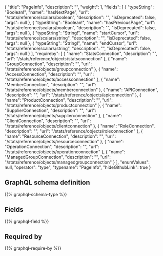 {
  "title": "PageInfo",
  "description": "",
  "weight": 1,
  "fields": [
    {
      "typeString": "Boolean!",
      "name": "hasNextPage",
      "url": "/stats/reference/scalars/boolean",
      "description": "",
      "isDeprecated": false,
      "args": null
    },
    {
      "typeString": "Boolean!",
      "name": "hasPreviousPage",
      "url": "/stats/reference/scalars/boolean",
      "description": "",
      "isDeprecated": false,
      "args": null
    },
    {
      "typeString": "String!",
      "name": "startCursor",
      "url": "/stats/reference/scalars/string",
      "description": "",
      "isDeprecated": false,
      "args": null
    },
    {
      "typeString": "String!",
      "name": "endCursor",
      "url": "/stats/reference/scalars/string",
      "description": "",
      "isDeprecated": false,
      "args": null
    }
  ],
  "requireby": [
    {
      "name": "StatsConnection",
      "description": "",
      "url": "/stats/reference/objects/statsconnection"
    },
    {
      "name": "GroupConnection",
      "description": "",
      "url": "/stats/reference/objects/groupconnection"
    },
    {
      "name": "AccessConnection",
      "description": "",
      "url": "/stats/reference/objects/accessconnection"
    },
    {
      "name": "MemberConnection",
      "description": "",
      "url": "/stats/reference/objects/memberconnection"
    },
    {
      "name": "APIConnection",
      "description": "",
      "url": "/stats/reference/objects/apiconnection"
    },
    {
      "name": "ProductConnection",
      "description": "",
      "url": "/stats/reference/objects/productconnection"
    },
    {
      "name": "SupplierConnection",
      "description": "",
      "url": "/stats/reference/objects/supplierconnection"
    },
    {
      "name": "ClientConnection",
      "description": "",
      "url": "/stats/reference/objects/clientconnection"
    },
    {
      "name": "RoleConnection",
      "description": "",
      "url": "/stats/reference/objects/roleconnection"
    },
    {
      "name": "ResourceConnection",
      "description": "",
      "url": "/stats/reference/objects/resourceconnection"
    },
    {
      "name": "OperationConnection",
      "description": "",
      "url": "/stats/reference/objects/operationconnection"
    },
    {
      "name": "ManagedGroupConnection",
      "description": "",
      "url": "/stats/reference/objects/managedgroupconnection"
    }
  ],
  "enumValues": null,
  "operator": "type",
  "typename": "PageInfo",
  "hideGithubLink": true
}
## GraphQL schema definition

{{% graphql-schema-type %}}

## Fields

{{% graphql-field %}}

## Required by

{{% graphql-require-by %}}
